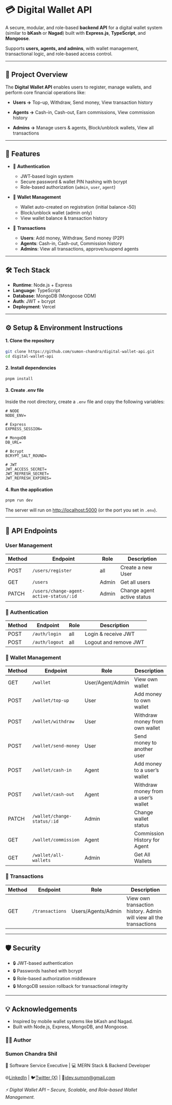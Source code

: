 # 💳 Digital Wallet API

A secure, modular, and role-based **backend API** for a digital wallet system (similar to **bKash** or **Nagad**) built with **Express.js**, **TypeScript**, and **Mongoose**.

Supports **users, agents, and admins**, with wallet management, transactional logic, and role-based access control.

---

## 📌 Project Overview

The **Digital Wallet API** enables users to register, manage wallets, and perform core financial operations like:

- **Users →** Top-up, Withdraw, Send money, View transaction history

- **Agents →** Cash-in, Cash-out, Earn commissions, View commission history

- **Admins →** Manage users & agents, Block/unblock wallets, View all transactions

---

## 🚀 Features

- 🔐 **Authentication**

  - JWT-based login system
  - Secure password & wallet PIN hashing with bcrypt
  - Role-based authorization (`admin`, `user`, `agent`)

- 🏦 **Wallet Management**

  - Wallet auto-created on registration (initial balance ৳50)
  - Block/unblock wallet (admin only)
  - View wallet balance & transaction history

- 💸 **Transactions**

  - **Users**: Add money, Withdraw, Send money (P2P)
  - **Agents**: Cash-in, Cash-out, Commission history
  - **Admins**: View all transactions, approve/suspend agents

<!-- - ⚙️ **System Management**
  - Admin can configure transaction fees & limits
  - Audit logging (optional) -->

---

## 🛠️ Tech Stack

- **Runtime**: Node.js + Express
- **Language**: TypeScript
- **Database**: MongoDB (Mongoose ODM)
- **Auth**: JWT + bcrypt
- **Deployment**: Vercel

---

## ⚙️ Setup & Environment Instructions
#### 1. Clone the repository
```bash
git clone https://github.com/sumon-chandra/digital-wallet-api.git
cd digital-wallet-api
```
#### 2. Install dependencies
```bash
pnpm install
```
#### 3. Create .env file
Inside the root directory, create a ```.env``` file and copy the following variables:
```env
# NODE 
NODE_ENV=

# Express
EXPRESS_SESSION=

# MongoDB
DB_URL=

# Bcrypt
BCRYPT_SALT_ROUND=

# JWT
JWT_ACCESS_SECRET=
JWT_REFRESH_SECRET=
JWT_REFRESH_EXPIRES=
```
#### 4. Run the application
```bash
pnpm run dev
```
The server will run on [http://localhost:5000](http://localhost:5000) (or the port you set in ```.env```).

---

## 📡 API Endpoints

### User Management

| Method | Endpoint                                | Role  | Description                |
| ------ | --------------------------------------- | ----- | -------------------------- |
| POST   | `/users/register`                       | all   | Create a new User          |
| GET    | `/users`                                | Admin | Get all users              |
| PATCH  | `/users/change-agent-active-status/:id` | Admin | Change agent active status |

### 🔐 Authentication

| Method | Endpoint       | Role | Description           |
| ------ | -------------- | ---- | --------------------- |
| POST   | `/auth/login`  | all  | Login & receive JWT   |
| POST   | `/auth/logout` | all  | Logout and remove JWT |

### 🏦 Wallet Management

| Method | Endpoint                    | Role             | Description                         |
| ------ | --------------------------- | ---------------- | ----------------------------------- |
| GET    | `/wallet`                   | User/Agent/Admin | View own wallet                     |
| POST   | `/wallet/top-up`            | User             | Add money to own wallet             |
| POST   | `/wallet/withdraw`          | User             | Withdraw money from own wallet      |
| POST   | `/wallet/send-money`        | User             | Send money to another user          |
| POST   | `/wallet/cash-in`           | Agent            | Add money to a user’s wallet        |
| POST   | `/wallet/cash-out`          | Agent            | Withdraw money from a user’s wallet |
| PATCH  | `/wallet/change-status/:id` | Admin            | Change wallet status                |
| GET    | `/wallet/commission`        | Agent            | Commission History for Agent        |
| GET    | `/wallet/all-wallets`       | Admin            | Get All Wallets                     |

### 💸 Transactions

| Method | Endpoint        | Role               | Description                                                        |
| ------ | --------------- | ------------------ | ------------------------------------------------------------------ |
| GET    | `/transactions` | Users/Agents/Admin | View own transaction history. Admin will view all the transactions |

---

## 🛡 Security

- 🔒 JWT-based authentication
- 🔒 Passwords hashed with bcrypt
- 🔒 Role-based authorization middleware
- 🔒 MongoDB session rollback for transactional integrity

---

## 💡 Acknowledgements

- Inspired by mobile wallet systems like bKash and Nagad.
- Built with Node.js, Express, MongoDB, and Mongoose.

### 👨‍💻 Author

### Sumon Chandra Shil

💼 Software Service Executive | 💻 MERN Stack & Backend Developer

🌐[LinkedIn](https://www.linkedin.com/in/sumonchandra/)
| 🐦[Twitter (X)](https://x.com/idev_sumon)
| 📧idev.sumon@gmail.com

_⚡ Digital Wallet API – Secure, Scalable, and Role-based Wallet Management._
